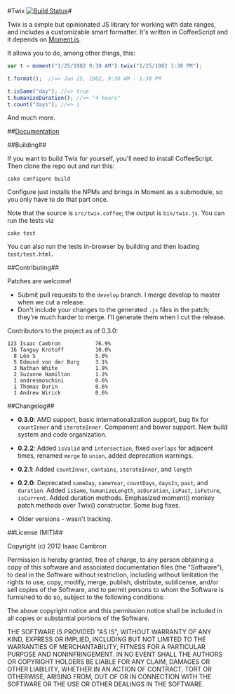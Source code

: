 #Twix [![Build Status](https://secure.travis-ci.org/icambron/twix.js.png?branch=develop)](http://travis-ci.org/icambron/twix.js)#

Twix is a simple but opinionated JS library for working with date ranges, and includes a customizable smart formatter. It's written in CoffeeScript and it depends on [Moment.js](http://momentjs.com/).

It allows you to do, among other things, this:

```js
var t = moment("1/25/1982 9:30 AM").twix("1/25/1982 1:30 PM");

t.format();  //=> Jan 25, 1982, 9:30 AM - 1:30 PM

t.isSame("day"); //=> true
t.humanizeDuration(); //=> "4 hours"
t.count("days"); //=> 1
```

And much more.

##[Documentation](http://icambron.github.io/twix.js/)

##Building##

If you want to build Twix for yourself, you'll need to install CoffeeScript. Then clone the repo out and run this:

    cake configure build

Configure just installs the NPMs and brings in Moment as a submodule, so you only have to do that part once. 

Note that the source is `src/twix.coffee`; the output is `bin/twix.js`. You can run the tests via

    cake test
    
You can also run the tests in-browser by building and then loading `test/test.html`.

##Contributing##

Patches are welcome!

 * Submit pull requests to the `develop` branch. I merge develop to master when we cut a release.
 * Don't include your changes to the generated `.js` files in the patch; they're much harder to merge. I'll generate them when I cut the release.

Contributors to the project as of 0.3.0:

    123	Isaac Cambron           76.9%
     16	Tanguy Krotoff          10.0%
      8	Léo S                   5.0%
      5	Edmund von der Burg     3.1%
      3	Nathan White            1.9%
      2	Suzanne Hamilton        1.2%
      1	andresmoschini          0.6%
      1	Thomas Durin            0.6%
      1	Andrew Wirick           0.6%

##Changelog##

 * **0.3.0**: AMD support, basic internationalization support, bug fix for `countInner` and `iterateInner`. Component and bower support. New build system and code organization.

 * **0.2.2**: Added `isValid` and `intersection`, fixed `overlaps` for adjacent times, renamed `merge` to `union`, added deprecation warnings.

 * **0.2.1**: Added `countInner`, `contains`, `iterateInner`, and `length`

 * **0.2.0**: Deprecated `sameDay`, `sameYear`, `countDays`, `daysIn`, `past`, and `duration`. Added `isSame`, `humanizeLength`, `asDuration`, `isPast`, `isFuture`, `isCurrent`. Added duration methods. Emphasized moment() monkey patch methods over Twix() constructor. Some bug fixes.

 * Older versions - wasn't tracking.

##License (MIT)##

Copyright (c) 2012 Isaac Cambron

Permission is hereby granted, free of charge, to any person obtaining a copy of this software and associated documentation files (the "Software"), to deal in the Software without restriction, including without limitation the rights to use, copy, modify, merge, publish, distribute, sublicense, and/or sell copies of the Software, and to permit persons to whom the Software is furnished to do so, subject to the following conditions:

The above copyright notice and this permission notice shall be included in all copies or substantial portions of the Software.

THE SOFTWARE IS PROVIDED "AS IS", WITHOUT WARRANTY OF ANY KIND, EXPRESS OR IMPLIED, INCLUDING BUT NOT LIMITED TO THE WARRANTIES OF MERCHANTABILITY, FITNESS FOR A PARTICULAR PURPOSE AND NONINFRINGEMENT. IN NO EVENT SHALL THE AUTHORS OR COPYRIGHT HOLDERS BE LIABLE FOR ANY CLAIM, DAMAGES OR OTHER LIABILITY, WHETHER IN AN ACTION OF CONTRACT, TORT OR OTHERWISE, ARISING FROM, OUT OF OR IN CONNECTION WITH THE SOFTWARE OR THE USE OR OTHER DEALINGS IN THE SOFTWARE.
